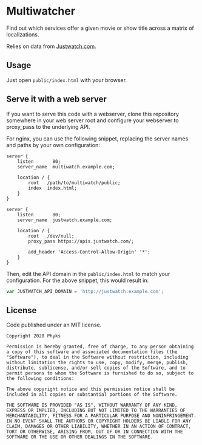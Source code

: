 Multiwatcher
============

Find out which services offer a given movie or show title across a matrix of
localizations.

Relies on data from [Justwatch.com](https://www.justwatch.com/).


## Usage

Just open `public/index.html` with your browser.


## Serve it with a web server

If you want to serve this code with a webserver, clone this repository
somewhere in your web server root and configure your webserver to proxy_pass
to the underlying API.

For nginx, you can use the following snippet, replacing the server names and
paths by your own configuration:

```
server {
    listen       80;
    server_name  multiwatch.example.com;

    location / {
        root   /path/to/multiwatch/public;
        index  index.html;
    }
}

server {
    listen       80;
    server_name  justwatch.example.com;

    location / {
        root   /dev/null;
        proxy_pass https://apis.justwatch.com/;

        add_header 'Access-Control-Allow-Origin' '*';
    }
}
```

Then, edit the API domain in the `public/index.html` to match your configuration. For
the above snippet, this would result in:

```js
var JUSTWATCH_API_DOMAIN = 'http://justwatch.example.com';
```


## License

Code published under an MIT license.

```
Copyright 2020 Phyks

Permission is hereby granted, free of charge, to any person obtaining a copy of this software and associated documentation files (the "Software"), to deal in the Software without restriction, including without limitation the rights to use, copy, modify, merge, publish, distribute, sublicense, and/or sell copies of the Software, and to permit persons to whom the Software is furnished to do so, subject to the following conditions:

The above copyright notice and this permission notice shall be included in all copies or substantial portions of the Software.

THE SOFTWARE IS PROVIDED "AS IS", WITHOUT WARRANTY OF ANY KIND, EXPRESS OR IMPLIED, INCLUDING BUT NOT LIMITED TO THE WARRANTIES OF MERCHANTABILITY, FITNESS FOR A PARTICULAR PURPOSE AND NONINFRINGEMENT. IN NO EVENT SHALL THE AUTHORS OR COPYRIGHT HOLDERS BE LIABLE FOR ANY CLAIM, DAMAGES OR OTHER LIABILITY, WHETHER IN AN ACTION OF CONTRACT, TORT OR OTHERWISE, ARISING FROM, OUT OF OR IN CONNECTION WITH THE SOFTWARE OR THE USE OR OTHER DEALINGS IN THE SOFTWARE.
```
